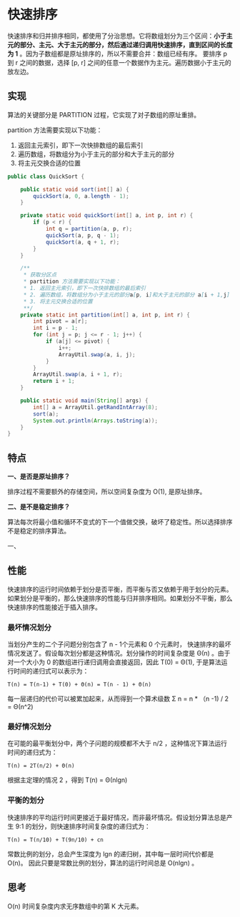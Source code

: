 # 快速排序

快速排序和归并排序相同，都使用了分治思想。它将数组划分为三个区间：**小于主元的部分、主元、大于主元的部分，然后通过递归调用快速排序，直到区间的长度为 1** 。因为子数组都是原址排序的，所以不需要合并：数组已经有序。
要排序 p 到 r 之间的数据，选择 [p, r] 之间的任意一个数据作为主元。遍历数据小于主元的放左边。


## 实现

算法的关键部分是 PARTITION 过程，它实现了对子数组的原址重排。

partition 方法需要实现以下功能：

1. 返回主元索引，即下一次快排数组的最后索引
2. 遍历数组，将数组分为小于主元的部分和大于主元的部分
3. 将主元交换合适的位置



```java
public class QuickSort {

    public static void sort(int[] a) {
        quickSort(a, 0, a.length - 1);
    }

    private static void quickSort(int[] a, int p, int r) {
        if (p < r) {
            int q = partition(a, p, r);
            quickSort(a, p, q - 1);
            quickSort(a, q + 1, r);
        }
    }

    /**
     * 获取分区点
     * partition 方法需要实现以下功能：
     * 1. 返回主元索引，即下一次快排数组的最后索引
     * 2. 遍历数组，将数组分为小于主元的部分a[p, i]和大于主元的部分 a[i + 1,j]
     * 3. 将主元交换合适的位置
     **/
    private static int partition(int[] a, int p, int r) {
        int pivot = a[r];
        int i = p - 1;
        for (int j = p; j <= r - 1; j++) {
            if (a[j] <= pivot) {
                i++;
                ArrayUtil.swap(a, i, j);
            }
        }
        ArrayUtil.swap(a, i + 1, r);
        return i + 1;
    }

    public static void main(String[] args) {
        int[] a = ArrayUtil.getRandIntArray(8);
        sort(a);
        System.out.println(Arrays.toString(a));
    }
}

```



## 特点

**一、是否是原址排序？**

排序过程不需要额外的存储空间，所以空间复杂度为 O(1),  是原址排序。



**二、是不是稳定排序？**

算法每次将最小值和循环不变式的下一个值做交换，破坏了稳定性。所以选择排序不是稳定的排序算法。

一、

## 性能

快速排序的运行时间依赖于划分是否平衡，而平衡与否又依赖于用于划分的元素。如果划分是平衡的，那么快速排序的性能与归并排序相同。如果划分不平衡，那么快速排序的性能接近于插入排序。



### 最坏情况划分

当划分产生的二个子问题分别包含了 n - 1个元素和 0 个元素时， 快速排序的最坏情况发送了。假设每次划分都是这种情况。划分操作的时间复杂度是 Θ(n) 。由于对一个大小为 0 的数组进行递归调用会直接返回，因此 T(0) = Θ(1), 于是算法运行时间的递归式可以表示为：

`T(n) = T(n-1) + T(0) + Θ(n) = T(n - 1) + Θ(n)`

每一层递归的代价可以被累加起来，从而得到一个算术级数  Σ n = n * （n -1) / 2 = Θ(n^2)



### 最好情况划分

在可能的最平衡划分中，两个子问题的规模都不大于 n/2 ，这种情况下算法运行时间的递归式为：

`T(n) = 2T(n/2) + Θ(n)`

根据主定理的情况 2 ，得到 T(n) = Θ(nlgn)



### 平衡的划分

快速排序的平均运行时间更接近于最好情况，而非最坏情况。假设划分算法总是产生 9:1 的划分，则快速排序时间复杂度的递归式为：

`T(n) = T(n/10) + T(9n/10) + cn`

常数比例的划分，总会产生深度为 lgn 的递归树，其中每一层时间代价都是 O(n)。 因此只要是常数比例的划分，算法的运行时间总是 O(nlgn) 。



## 思考

O(n) 时间复杂度内求无序数组中的第 K 大元素。 

